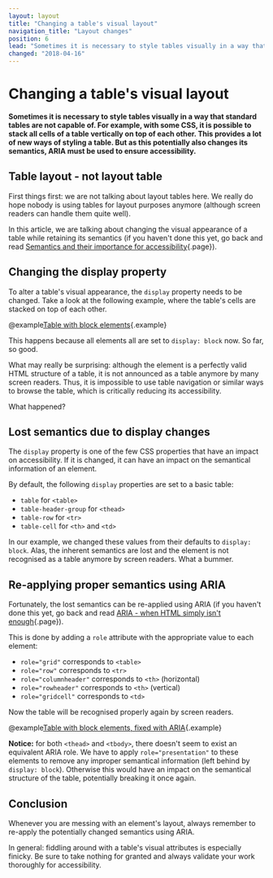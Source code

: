 ```yaml
---
layout: layout
title: "Changing a table's visual layout"
navigation_title: "Layout changes"
position: 6
lead: "Sometimes it is necessary to style tables visually in a way that standard tables are not capable of. For example, with some CSS, it is possible to stack all cells of a table vertically on top of each other. This provides a lot of new ways of styling a table. But as this potentially also changes its semantics, ARIA must be used to ensure accessibility."
changed: "2018-04-16"
---
```


# Changing a table's visual layout

**Sometimes it is necessary to style tables visually in a way that standard tables are not capable of. For example, with some CSS, it is possible to stack all cells of a table vertically on top of each other. This provides a lot of new ways of styling a table. But as this potentially also changes its semantics, ARIA must be used to ensure accessibility.**

## Table layout - not layout table

First things first: we are not talking about layout tables here. We really do hope nobody is using tables for layout purposes anymore (although screen readers can handle them quite well).

In this article, we are talking about changing the visual appearance of a table while retaining its semantics (if you haven't done this yet, go back and read [Semantics and their importance for accessibility](/knowledge/semantics){.page}).

## Changing the display property

To alter a table's visual appearance, the `display` property needs to be changed. Take a look at the following example, where the table's cells are stacked on top of each other.

@example[Table with block elements](table-with-block-elements){.example}

This happens because all elements all are set to `display: block` now. So far, so good.

What may really be surprising: although the element is a perfectly valid HTML structure of a table, it is not announced as a table anymore by many screen readers. Thus, it is impossible to use table navigation or similar ways to browse the table, which is critically reducing its accessibility.

What happened?

## Lost semantics due to display changes

The `display` property is one of the few CSS properties that have an impact on accessibility. If it is changed, it can have an impact on the semantical information of an element.

By default, the following `display` properties are set to a basic table:

- `table` for `<table>`
- `table-header-group` for `<thead>`
- `table-row` for `<tr>`
- `table-cell` for `<th>` and `<td>`

In our example, we changed these values from their defaults to `display: block`. Alas, the inherent semantics are lost and the element is not recognised as a table anymore by screen readers. What a bummer.

## Re-applying proper semantics using ARIA

Fortunately, the lost semantics can be re-applied using ARIA (if you haven't done this yet, go back and read [ARIA - when HTML simply isn't enough](/knowledge/aria){.page}).

This is done by adding a `role` attribute with the appropriate value to each element:

- `role="grid"` corresponds to `<table>`
- `role="row"` corresponds to `<tr>`
- `role="columnheader"` corresponds to `<th>` (horizontal)
- `role="rowheader"` corresponds to `<th>` (vertical)
- `role="gridcell"` corresponds to `<td>`

Now the table will be recognised properly again by screen readers.

@example[Table with block elements, fixed with ARIA](table-with-block-elements-fixed-with-aria){.example}

**Notice:** for both `<thead>` and `<tbody>`, there doesn't seem to exist an equivalent ARIA role. We have to apply `role="presentation"` to these elements to remove any improper semantical information (left behind by `display: block`). Otherwise this would have an impact on the semantical structure of the table, potentially breaking it once again.

## Conclusion

Whenever you are messing with an element's layout, always remember to re-apply the potentially changed semantics using ARIA.

In general: fiddling around with a table's visual attributes is especially finicky. Be sure to take nothing for granted and always validate your work thoroughly for accessibility.